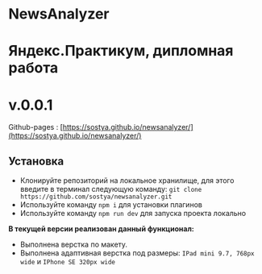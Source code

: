 # NewsAnalyzer
# Яндекс.Практикум, дипломная работа

# v.0.0.1

Github-pages : [https://sostya.github.io/newsanalyzer/](https://sostya.github.io/newsanalyzer/)

## Установка

* Клонируйте репозиторий на локальное хранилище, для этого введите в терминал следующую команду:
`git clone https://github.com/sostya/newsanalyzer.git`
* Используйте команду `npm i` для установки плагинов
* Используйте команду `npm run dev` для запуска проекта локально

**В текущей версии реализован данный функционал:**

* Выполнена верстка по макету.
* Выполнена адаптивная верстка под размеры: `IPad mini 9.7, 768px wide` и `IPhone SE 320px wide`
